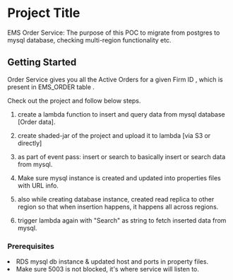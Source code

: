 # Project Title

EMS Order Service: The purpose of this POC to migrate from postgres to mysql database, checking multi-region functionality etc.

## Getting Started

Order Service gives you all the Active Orders for a given Firm ID , which is present in EMS_ORDER table .

Check out the project and follow below steps.

1. create a lambda function to insert and query data from mysql database [Order data].

2. create shaded-jar of the project and upload it to lambda [via S3 or directly]

3. as part of event pass: insert or search to basically insert or search data from mysql.

4. Make sure mysql instance is created and updated into properties files with URL info.

5. also while creating database instance, created read replica to other region so that when insertion happens, it happens all across regions.

6. trigger lambda again with "Search" as string to fetch inserted data from mysql.

### Prerequisites

<li> RDS mysql db instance & updated host and ports in property files.
<li> Make sure 5003 is not blocked, it's where service will listen to.
